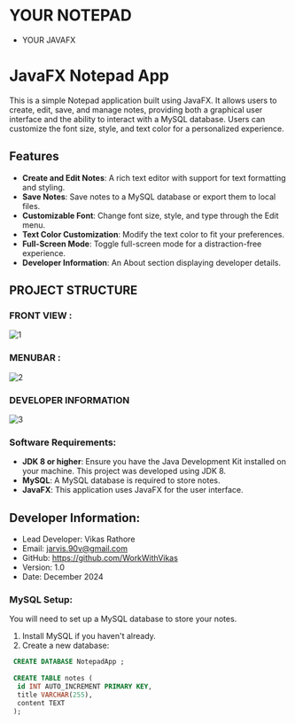 # YOUR NOTEPAD
 - YOUR   JAVAFX


# JavaFX Notepad App

This is a simple Notepad application built using JavaFX. It allows users to create, edit, save, and manage notes, providing both a graphical user interface and the ability to interact with a MySQL database. Users can customize the font size, style, and text color for a personalized experience.

## Features

- **Create and Edit Notes**: A rich text editor with support for text formatting and styling.
- **Save Notes**: Save notes to a MySQL database or export them to local files.
- **Customizable Font**: Change font size, style, and type through the Edit menu.
- **Text Color Customization**: Modify the text color to fit your preferences.
- **Full-Screen Mode**: Toggle full-screen mode for a distraction-free experience.
- **Developer Information**: An About section displaying developer details.

## PROJECT STRUCTURE 
###  FRONT VIEW : 


  
![1](https://github.com/user-attachments/assets/8da7cb36-156c-4e99-b4f6-d35b3a799141)

 ### MENUBAR :

 
![2](https://github.com/user-attachments/assets/480c6758-4655-47a0-8487-ca756cfd2ca7)   

  ### DEVELOPER INFORMATION

  
![3](https://github.com/user-attachments/assets/0aebfc5b-addd-412f-aafe-0d7be8893a6e)



### Software Requirements:
- **JDK 8 or higher**: Ensure you have the Java Development Kit installed on your machine. This project was developed using JDK 8.
- **MySQL**: A MySQL database is required to store notes.
- **JavaFX**: This application uses JavaFX for the user interface.


## Developer Information:

- Lead Developer: Vikas Rathore
- Email: jarvis.90v@gmail.com
- GitHub: https://github.com/WorkWithVikas
- Version: 1.0
- Date: December 2024

### MySQL Setup:
You will need to set up a MySQL database to store your notes.

1. Install MySQL if you haven't already.
2. Create a new database:
   
  ```sql
   CREATE DATABASE NotepadApp ;
   
   CREATE TABLE notes (
    id INT AUTO_INCREMENT PRIMARY KEY,
    title VARCHAR(255),
    content TEXT
   );
